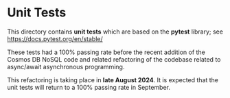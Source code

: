 # Unit Tests

This directory contains **unit tests** which are based on
the **pytest** library; see https://docs.pytest.org/en/stable/

These tests had a 100% passing rate before the recent
addition of the Cosmos DB NoSQL code and related refactoring
of the codebase related to async/await asynchronous programming.

This refactoring is taking place in **late August 2024**.  It is 
expected that the unit tests will return to a 100% passing
rate in September.
